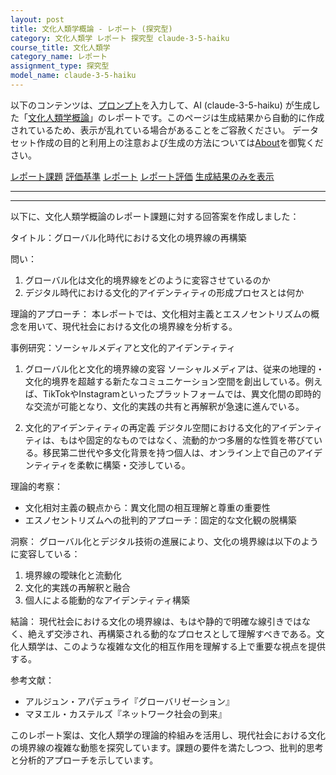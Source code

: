 ```yaml
---
layout: post
title: 文化人類学概論 - レポート (探究型)
category: 文化人類学 レポート 探究型 claude-3-5-haiku
course_title: 文化人類学
category_name: レポート
assignment_type: 探究型
model_name: claude-3-5-haiku
---
```


以下のコンテンツは、[プロンプト](http://127.0.0.1:8000/generated/文化人類学/claude-3-5-haiku/prompt_レポート-探究型.md)を入力して、AI (claude-3-5-haiku) が生成した「[文化人類学概論](/contents/文化人類学/)」のレポートです。このページは生成結果から自動的に作成されているため、表示が乱れている場合があることをご容赦ください。
データセット作成の目的と利用上の注意および生成の方法については[About](/About)を御覧ください。

[レポート課題](../レポート課題-探究型)
[評価基準](../評価基準-探究型)
[レポート](../レポート-探究型)
[レポート評価](../レポート評価-探究型)
[生成結果のみを表示](http://127.0.0.1:8000/generated/文化人類学/claude-3-5-haiku/レポート-探究型.md)
  

***
***
  
以下に、文化人類学概論のレポート課題に対する回答案を作成しました：

タイトル：グローバル化時代における文化の境界線の再構築

問い：
1. グローバル化は文化的境界線をどのように変容させているのか
2. デジタル時代における文化的アイデンティティの形成プロセスとは何か

理論的アプローチ：
本レポートでは、文化相対主義とエスノセントリズムの概念を用いて、現代社会における文化の境界線を分析する。

事例研究：ソーシャルメディアと文化的アイデンティティ

1. グローバル化と文化的境界線の変容
ソーシャルメディアは、従来の地理的・文化的境界を超越する新たなコミュニケーション空間を創出している。例えば、TikTokやInstagramといったプラットフォームでは、異文化間の即時的な交流が可能となり、文化的実践の共有と再解釈が急速に進んでいる。

2. 文化的アイデンティティの再定義
デジタル空間における文化的アイデンティティは、もはや固定的なものではなく、流動的かつ多層的な性質を帯びている。移民第二世代や多文化背景を持つ個人は、オンライン上で自己のアイデンティティを柔軟に構築・交渉している。

理論的考察：
- 文化相対主義の観点から：異文化間の相互理解と尊重の重要性
- エスノセントリズムへの批判的アプローチ：固定的な文化観の脱構築

洞察：
グローバル化とデジタル技術の進展により、文化の境界線は以下のように変容している：
1. 境界線の曖昧化と流動化
2. 文化的実践の再解釈と融合
3. 個人による能動的なアイデンティティ構築

結論：
現代社会における文化の境界線は、もはや静的で明確な線引きではなく、絶えず交渉され、再構築される動的なプロセスとして理解すべきである。文化人類学は、このような複雑な文化的相互作用を理解する上で重要な視点を提供する。

参考文献：
- アルジュン・アパデュライ『グローバリゼーション』
- マヌエル・カステルズ『ネットワーク社会の到来』

このレポート案は、文化人類学の理論的枠組みを活用し、現代社会における文化の境界線の複雑な動態を探究しています。課題の要件を満たしつつ、批判的思考と分析的アプローチを示しています。
